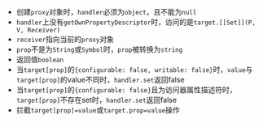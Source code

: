 - 创建`proxy`对象时，`handler`必须为`object`，且不能为`null`
- `handler`上没有`getOwnPropertyDescriptor`时，访问的是`target.[[Set]](P, V, Receiver)`
- `receiver`指向当前的`proxy`对象
- `prop`不是为`String`或`Symbol`时，`prop`被转换为`string`
- 返回值`boolean`
- 当`target[prop]`的`{configurable: false, writable: false}`时，`value`与`target[prop]`的value不同时，`handler.set`返回false
- 当`target[prop]`的`{configurable: false}`且为访问器属性描述符时，`target[prop]`不存在set时，`handler.set`返回false
- 拦截`target[prop]=value`或`target.prop=value`操作
